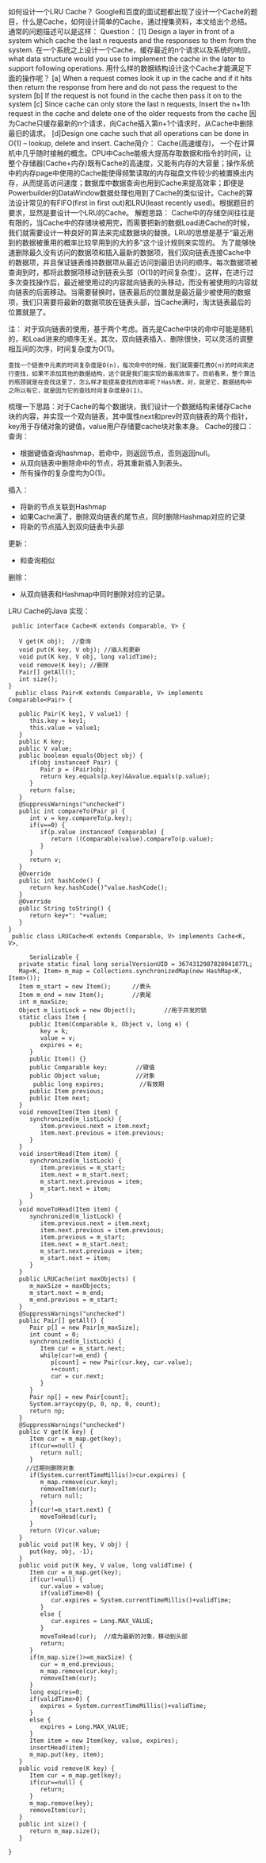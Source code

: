 
 如何设计一个LRU Cache？
Google和百度的面试题都出现了设计一个Cache的题目，什么是Cache，如何设计简单的Cache，通过搜集资料，本文给出个总结。
 通常的问题描述可以是这样：
Question：
[1] Design a layer in front of a system which cache the last n requests and the responses to them from the system.
在一个系统之上设计一个Cache，缓存最近的n个请求以及系统的响应。
what data structure would you use to implement the cache in the later to support following operations.
用什么样的数据结构设计这个Cache才能满足下面的操作呢？
[a] When a request comes look it up in the cache and if it hits then return the response from here and do not pass the request to the system
[b] If the request is not found in the cache then pass it on to the system
[c] Since cache can only store the last n requests, Insert the n+1th request in the cache and delete one of the older requests from the cache
因为Cache只缓存最新的n个请求，向Cache插入第n+1个请求时，从Cache中删除最旧的请求。
[d]Design one cache such that all operations can be done in O(1) – lookup, delete and insert.
 Cache简介：
Cache(高速缓存)， 一个在计算机中几乎随时接触的概念。CPU中Cache能极大提高存取数据和指令的时间，让整个存储器(Cache+内存)既有Cache的高速度，又能有内存的大容量；操作系统中的内存page中使用的Cache能使得频繁读取的内存磁盘文件较少的被置换出内存，从而提高访问速度；数据库中数据查询也用到Cache来提高效率；即便是Powerbuilder的DataWindow数据处理也用到了Cache的类似设计。Cache的算法设计常见的有FIFO(first in first out)和LRU(least recently used)。根据题目的要求，显然是要设计一个LRU的Cache。
 解题思路：
Cache中的存储空间往往是有限的，当Cache中的存储块被用完，而需要把新的数据Load进Cache的时候，我们就需要设计一种良好的算法来完成数据块的替换。LRU的思想是基于“最近用到的数据被重用的概率比较早用到的大的多”这个设计规则来实现的。
为了能够快速删除最久没有访问的数据项和插入最新的数据项，我们双向链表连接Cache中的数据项，并且保证链表维持数据项从最近访问到最旧访问的顺序。每次数据项被查询到时，都将此数据项移动到链表头部（O(1)的时间复杂度）。这样，在进行过多次查找操作后，最近被使用过的内容就向链表的头移动，而没有被使用的内容就向链表的后面移动。当需要替换时，链表最后的位置就是最近最少被使用的数据项，我们只需要将最新的数据项放在链表头部，当Cache满时，淘汰链表最后的位置就是了。

  注： 对于双向链表的使用，基于两个考虑。首先是Cache中块的命中可能是随机的，和Load进来的顺序无关。其次，双向链表插入、删除很快，可以灵活的调整相互间的次序，时间复杂度为O(1)。

    查找一个链表中元素的时间复杂度是O(n)，每次命中的时候，我们就需要花费O(n)的时间来进行查找，如果不添加其他的数据结构，这个就是我们能实现的最高效率了。目前看来，整个算法的瓶颈就是在查找这里了，怎么样才能提高查找的效率呢？Hash表，对，就是它，数据结构中之所以有它，就是因为它的查找时间复杂度是O(1)。
梳理一下思路：对于Cache的每个数据块，我们设计一个数据结构来储存Cache块的内容，并实现一个双向链表，其中属性next和prev时双向链表的两个指针，key用于存储对象的键值，value用户存储要cache块对象本身。
 Cache的接口：
查询：

   * 根据键值查询hashmap，若命中，则返回节点，否则返回null。
   * 从双向链表中删除命中的节点，将其重新插入到表头。
   * 所有操作的复杂度均为O(1)。

插入：

   * 将新的节点关联到Hashmap
   * 如果Cache满了，删除双向链表的尾节点，同时删除Hashmap对应的记录
   * 将新的节点插入到双向链表中头部

更新：

   * 和查询相似

删除：

   * 从双向链表和Hashmap中同时删除对应的记录。

LRU Cache的Java 实现：

     public interface Cache<K extends Comparable, V> {

       V get(K obj);  //查询
       void put(K key, V obj); //插入和更新
       void put(K key, V obj, long validTime);
       void remove(K key); //删除
       Pair[] getAll();
       int size();
    }
      public class Pair<K extends Comparable, V> implements Comparable<Pair> {

       public Pair(K key1, V value1) {
          this.key = key1;
          this.value = value1;
       }
       public K key;
       public V value;
       public boolean equals(Object obj) {
          if(obj instanceof Pair) {
             Pair p = (Pair)obj;
             return key.equals(p.key)&&value.equals(p.value);
          }
          return false;
       }
       @SuppressWarnings("unchecked")
       public int compareTo(Pair p) {
          int v = key.compareTo(p.key);
          if(v==0) {
             if(p.value instanceof Comparable) {
                return ((Comparable)value).compareTo(p.value);
             }
          }
          return v;
       }
       @Override
       public int hashCode() {
          return key.hashCode()^value.hashCode();
       }
       @Override
       public String toString() {
          return key+": "+value;
       }
    }
     public class LRUCache<K extends Comparable, V> implements Cache<K, V>,

          Serializable {
       private static final long serialVersionUID = 3674312987828041877L;
       Map<K, Item> m_map = Collections.synchronizedMap(new HashMap<K, Item>());
       Item m_start = new Item();      //表头
       Item m_end = new Item();        //表尾
       int m_maxSize;
       Object m_listLock = new Object();        //用于并发的锁
       static class Item {
          public Item(Comparable k, Object v, long e) {
             key = k;
             value = v;
             expires = e;
          }
          public Item() {}
          public Comparable key;        //键值
          public Object value;          //对象
           public long expires;          //有效期
          public Item previous;
          public Item next;
       }
       void removeItem(Item item) {
          synchronized(m_listLock) {
             item.previous.next = item.next;
             item.next.previous = item.previous;
          }
       }
       void insertHead(Item item) {
          synchronized(m_listLock) {
             item.previous = m_start;
             item.next = m_start.next;
             m_start.next.previous = item;
             m_start.next = item;
          }
       }
       void moveToHead(Item item) {
          synchronized(m_listLock) {
             item.previous.next = item.next;
             item.next.previous = item.previous;
             item.previous = m_start;
             item.next = m_start.next;
             m_start.next.previous = item;
             m_start.next = item;
          }
       }
       public LRUCache(int maxObjects) {
          m_maxSize = maxObjects;
          m_start.next = m_end;
          m_end.previous = m_start;
       }
       @SuppressWarnings("unchecked")
       public Pair[] getAll() {
          Pair p[] = new Pair[m_maxSize];
          int count = 0;
          synchronized(m_listLock) {
             Item cur = m_start.next;
             while(cur!=m_end) {
                p[count] = new Pair(cur.key, cur.value);
                ++count;
                cur = cur.next;
             }
          }
          Pair np[] = new Pair[count];
          System.arraycopy(p, 0, np, 0, count);
          return np;
       }
       @SuppressWarnings("unchecked")
       public V get(K key) {
          Item cur = m_map.get(key);
          if(cur==null) {
             return null;
          }
         //过期则删除对象
          if(System.currentTimeMillis()>cur.expires) {
             m_map.remove(cur.key);
             removeItem(cur);
             return null;
          }
          if(cur!=m_start.next) {
             moveToHead(cur);
          }
          return (V)cur.value;
       }
       public void put(K key, V obj) {
          put(key, obj, -1);
       }
       public void put(K key, V value, long validTime) {
          Item cur = m_map.get(key);
          if(cur!=null) {
             cur.value = value;
             if(validTime>0) {
                cur.expires = System.currentTimeMillis()+validTime;
             }
             else {
                cur.expires = Long.MAX_VALUE;
             }
             moveToHead(cur);  //成为最新的对象，移动到头部
             return;
          }
          if(m_map.size()>=m_maxSize) {
             cur = m_end.previous;
             m_map.remove(cur.key);
             removeItem(cur);
          }
          long expires=0;
          if(validTime>0) {
             expires = System.currentTimeMillis()+validTime;
          }
          else {
             expires = Long.MAX_VALUE;
          }
          Item item = new Item(key, value, expires);
          insertHead(item);
          m_map.put(key, item);
       }
       public void remove(K key) {
          Item cur = m_map.get(key);
          if(cur==null) {
             return;
          }
          m_map.remove(key);
          removeItem(cur);
       }
       public int size() {
          return m_map.size();
       }

    }

